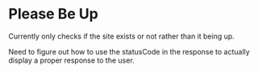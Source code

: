 # Please Be Up

Currently only checks if the site exists or not rather than it being up.

Need to figure out how to use the statusCode in the response to actually display a proper response to the user.